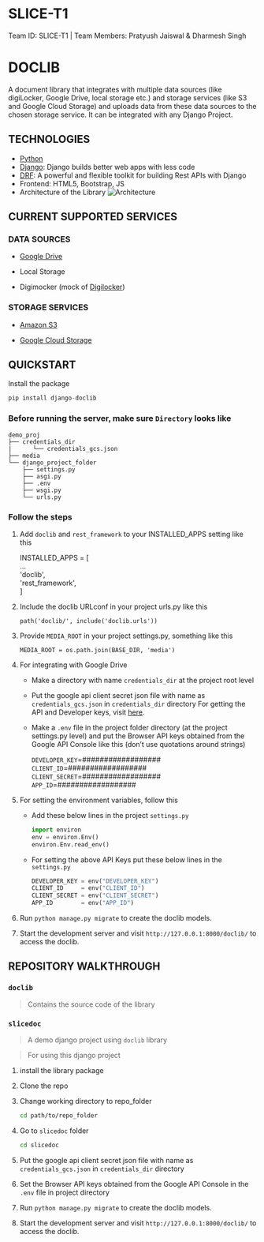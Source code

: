 # SLICE-T1
Team ID: SLICE-T1 | Team Members: Pratyush Jaiswal &amp; Dharmesh Singh

# DOCLIB

A document library that integrates with multiple data sources (like digiLocker, Google Drive, local storage etc.) and storage services (like S3 and Google Cloud Storage) and uploads data from these data sources to the chosen storage service. It can be integrated with any Django Project.

## **TECHNOLOGIES**

* [Python](https://www.python.org/)
* [Django](https://www.djangoproject.com/): Django builds better web apps with less code
* [DRF](www.django-rest-framework.org/): A powerful and flexible toolkit for building Rest APIs with Django
* Frontend: HTML5, Bootstrap, JS
* Architecture of the Library
![Architecture](https://drive.google.com/uc?export=view&id=1klItD0DEG-0b9NExLGSS_QUkOwYDNs8v)

## **CURRENT SUPPORTED SERVICES**

### DATA SOURCES

* [Google Drive](https://www.google.com/intl/en_in/drive/)

* Local Storage

* Digimocker (mock of [Digilocker](https://digilocker.gov.in/))

### STORAGE SERVICES

* [Amazon S3](https://aws.amazon.com/s3/)

* [Google Cloud Storage](https://cloud.google.com/storage)

## **QUICKSTART**

Install the package  

```py
pip install django-doclib
```

### Before running the server, make sure ```Directory``` looks like

```
demo_proj
├── credentials_dir
|      └── credentials_gcs.json
├── media
└── django_project_folder
    ├── settings.py
    ├── asgi.py
    ├── .env
    ├── wsgi.py
    └── urls.py
```

### Follow the steps

1. Add ``doclib`` and ``rest_framework`` to your INSTALLED_APPS setting like this

    INSTALLED_APPS = [  
        ...  
        'doclib',  
        'rest_framework',  
    ]

2. Include the doclib URLconf in your project urls.py like this

    ``path('doclib/', include('doclib.urls'))``

3. Provide ``MEDIA_ROOT`` in your project settings.py, something like this

    ``MEDIA_ROOT = os.path.join(BASE_DIR, 'media')``

4. For integrating with Google Drive

    * Make a directory with name ``credentials_dir`` at the project root level

    * Put the google api client secret json file with name as ``credentials_gcs.json`` in ``credentials_dir`` directory
    For getting the API and Developer keys, visit [here](https://cloud.google.com/docs/authentication/production#create_service_account).

    * Make a ``.env`` file in the project folder directory (at the project settings.py level) and put the Browser API keys obtained from the Google API Console like this (don’t use quotations around strings)

        ``DEVELOPER_KEY``=##################  
        ``CLIENT_ID``=##################  
        ``CLIENT_SECRET``=##################  
        ``APP_ID``=##################

5. For setting the environment variables, follow this

    * Add these below lines in the project ``settings.py``

        ```py
        import environ
        env = environ.Env()
        environ.Env.read_env()
        ```

    * For setting the above API Keys put these below lines in the ``settings.py``

        ```py
        DEVELOPER_KEY = env("DEVELOPER_KEY")
        CLIENT_ID     = env("CLIENT_ID")
        CLIENT_SECRET = env("CLIENT_SECRET")
        APP_ID        = env("APP_ID")
        ```

6. Run ``python manage.py migrate`` to create the doclib models.

7. Start the development server and visit ``http://127.0.0.1:8000/doclib/`` to access the doclib.

## **REPOSITORY WALKTHROUGH**

### ``doclib``

> Contains the source code of the library  

### ``slicedoc``

> A demo django project using ``doclib`` library

> For using this django project

1. install the library package

2. Clone the repo

3. Change working directory to repo_folder

    ```sh
    cd path/to/repo_folder
    ```

4. Go to ``slicedoc`` folder

    ```sh
    cd slicedoc
    ```

5. Put the google api client secret json file with name as ``credentials_gcs.json`` in ``credentials_dir`` directory

6. Set the Browser API keys obtained from the Google API Console in the ``.env`` file in project directory

7. Run ``python manage.py migrate`` to create the doclib models.

8. Start the development server and visit ``http://127.0.0.1:8000/doclib/`` to access the doclib.
